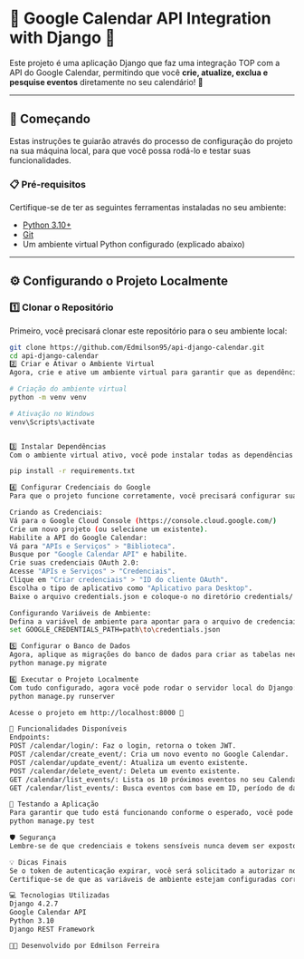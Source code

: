# 🌟 Google Calendar API Integration with Django 🌟

Este projeto é uma aplicação Django que faz uma integração TOP com a API do Google Calendar, permitindo que você **crie, atualize, exclua e pesquise eventos** diretamente no seu calendário! 🚀

---

## 🚀 Começando

Estas instruções te guiarão através do processo de configuração do projeto na sua máquina local, para que você possa rodá-lo e testar suas funcionalidades.

### 📋 Pré-requisitos

Certifique-se de ter as seguintes ferramentas instaladas no seu ambiente:

- [Python 3.10+](https://www.python.org/downloads/)
- [Git](https://git-scm.com/)
- Um ambiente virtual Python configurado (explicado abaixo)
  
---

## ⚙️ Configurando o Projeto Localmente

### 1️⃣ **Clonar o Repositório**

Primeiro, você precisará clonar este repositório para o seu ambiente local:

```bash
git clone https://github.com/Edmilson95/api-django-calendar.git
cd api-django-calendar
2️⃣ Criar e Ativar o Ambiente Virtual
Agora, crie e ative um ambiente virtual para garantir que as dependências do projeto sejam isoladas:

# Criação do ambiente virtual
python -m venv venv

# Ativação no Windows
venv\Scripts\activate


3️⃣ Instalar Dependências
Com o ambiente virtual ativo, você pode instalar todas as dependências necessárias para o projeto:

pip install -r requirements.txt

4️⃣ Configurar Credenciais do Google
Para que o projeto funcione corretamente, você precisará configurar suas credenciais de OAuth 2.0 do Google.

Criando as Credenciais:
Vá para o Google Cloud Console (https://console.cloud.google.com/)
Crie um novo projeto (ou selecione um existente).
Habilite a API do Google Calendar:
Vá para "APIs e Serviços" > "Biblioteca".
Busque por "Google Calendar API" e habilite.
Crie suas credenciais OAuth 2.0:
Acesse "APIs e Serviços" > "Credenciais".
Clique em "Criar credenciais" > "ID do cliente OAuth".
Escolha o tipo de aplicativo como "Aplicativo para Desktop".
Baixe o arquivo credentials.json e coloque-o no diretório credentials/ dentro do projeto.

Configurando Variáveis de Ambiente:
Defina a variável de ambiente para apontar para o arquivo de credenciais:
set GOOGLE_CREDENTIALS_PATH=path\to\credentials.json

5️⃣ Configurar o Banco de Dados
Agora, aplique as migrações do banco de dados para criar as tabelas necessárias:
python manage.py migrate

6️⃣ Executar o Projeto Localmente
Com tudo configurado, agora você pode rodar o servidor local do Django:
python manage.py runserver 

Acesse o projeto em http://localhost:8000 🎉

🔧 Funcionalidades Disponíveis
Endpoints:
POST /calendar/login/: Faz o login, retorna o token JWT.
POST /calendar/create_event/: Cria um novo evento no Google Calendar.
POST /calendar/update_event/: Atualiza um evento existente.
POST /calendar/delete_event/: Deleta um evento existente.
GET /calendar/list_events/: Lista os 10 próximos eventos no seu Calendário.
GET /calendar/list_events/: Busca eventos com base em ID, período de datas, ou título (parcial).

🧪 Testando a Aplicação
Para garantir que tudo está funcionando conforme o esperado, você pode rodar os testes automáticos que foram configurados:
python manage.py test

🛡️ Segurança
Lembre-se de que credenciais e tokens sensíveis nunca devem ser expostos no repositório. Certifique-se de que os arquivos credentials.json e token.json estão listados no seu .gitignore.

💡 Dicas Finais
Se o token de autenticação expirar, você será solicitado a autorizar novamente o acesso ao Google Calendar pela janela do navegador.
Certifique-se de que as variáveis de ambiente estejam configuradas corretamente ao rodar o projeto em ambientes de produção.

💻 Tecnologias Utilizadas
Django 4.2.7
Google Calendar API
Python 3.10
Django REST Framework

👨‍💻 Desenvolvido por Edmilson Ferreira
